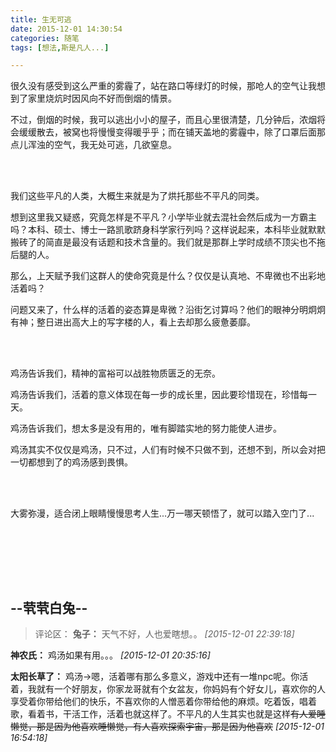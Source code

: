 ```yaml
---
title: 生无可逃
date: 2015-12-01 14:30:54
categories: 随笔
tags: [想法,斯是凡人...]

---
```

很久没有感受到这么严重的雾霾了，站在路口等绿灯的时候，那呛人的空气让我想到了家里烧炕时因风向不好而倒烟的情景。

不过，倒烟的时候，我可以逃出小小的屋子，而且心里很清楚，几分钟后，浓烟将会缓缓散去，被窝也将慢慢变得暖乎乎；而在铺天盖地的雾霾中，除了口罩后面那点儿浑浊的空气，我无处可逃，几欲窒息。

<br /><br />

我们这些平凡的人类，大概生来就是为了烘托那些不平凡的同类。

想到这里我又疑惑，究竟怎样是不平凡？小学毕业就去混社会然后成为一方霸主吗？本科、硕士、博士一路凯歌跻身科学家行列吗？这样说起来，本科毕业就默默搬砖了的简直是最没有话题和技术含量的。我们就是那群上学时成绩不顶尖也不拖后腿的人。

那么，上天赋予我们这群人的使命究竟是什么？仅仅是认真地、不卑微也不出彩地活着吗？

问题又来了，什么样的活着的姿态算是卑微？沿街乞讨算吗？他们的眼神分明炯炯有神；整日进出高大上的写字楼的人，看上去却那么疲惫萎靡。

<br /><br />

鸡汤告诉我们，精神的富裕可以战胜物质匮乏的无奈。

鸡汤告诉我们，活着的意义体现在每一步的成长里，因此要珍惜现在，珍惜每一天。

鸡汤告诉我们，想太多是没有用的，唯有脚踏实地的努力能使人进步。

鸡汤其实不仅仅是鸡汤，只不过，人们有时候不只做不到，还想不到，所以会对把一切都想到了的鸡汤感到畏惧。

<br /><br />

大雾弥漫，适合闭上眼睛慢慢思考人生...万一哪天顿悟了，就可以踏入空门了...

<br /><br />

<br /><br />

--茕茕白兔--
---
>评论区：
>**兔子：** 天气不好，人也爱瞎想。。  *[2015-12-01 22:39:18]*
>
**神农氏：** 鸡汤如果有用。。。  *[2015-12-01 20:35:16]*
>
**太阳长草了：** 鸡汤→嗯，活着哪有那么多意义，游戏中还有一堆npc呢。你活着，我就有一个好朋友，你家龙哥就有个女盆友，你妈妈有个好女儿，喜欢你的人享受着你带给他们的快乐，不喜欢你的人憎恶着你带给他的麻烦。吃着饭，唱着歌，看着书，干活工作，活着也就这样了。不平凡的人生其实也就是这样~~有人爱睡懒觉，那是因为他喜欢睡懒觉，有人喜欢探索宇宙，那是因为他喜欢~~  *[2015-12-01 16:54:18]*
>
